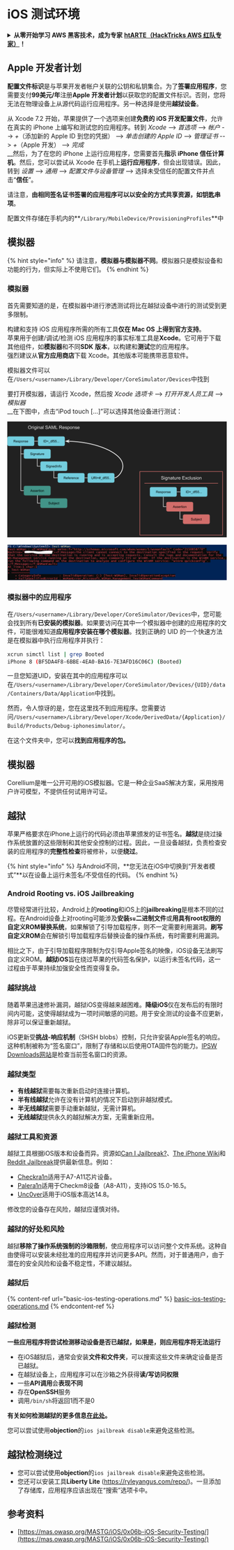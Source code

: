 # iOS 测试环境

<details>

<summary><strong>从零开始学习 AWS 黑客技术，成为专家</strong> <a href="https://training.hacktricks.xyz/courses/arte"><strong>htARTE（HackTricks AWS 红队专家）</strong></a><strong>！</strong></summary>

支持 HackTricks 的其他方式：

* 如果您想看到您的**公司在 HackTricks 中做广告**或**下载 PDF 版本的 HackTricks**，请查看[**订阅计划**](https://github.com/sponsors/carlospolop)!
* 获取[**官方 PEASS & HackTricks 商品**](https://peass.creator-spring.com)
* 探索[**PEASS 家族**](https://opensea.io/collection/the-peass-family)，我们的独家[**NFT**](https://opensea.io/collection/the-peass-family)收藏品
* **加入** 💬 [**Discord 群组**](https://discord.gg/hRep4RUj7f) 或 [**电报群组**](https://t.me/peass) 或在 **Twitter** 🐦 [**@carlospolopm**](https://twitter.com/hacktricks_live) 上**关注**我们。
* 通过向 [**HackTricks**](https://github.com/carlospolop/hacktricks) 和 [**HackTricks Cloud**](https://github.com/carlospolop/hacktricks-cloud) github 仓库提交 PR 来**分享您的黑客技巧**。

</details>

## Apple 开发者计划

**配置文件标识**是与苹果开发者帐户关联的公钥和私钥集合。为了**签署应用程序**，您需要支付**99美元/年**注册**Apple 开发者计划**以获取您的配置文件标识。否则，您将无法在物理设备上从源代码运行应用程序。另一种选择是使用**越狱设备**。

从 Xcode 7.2 开始，苹果提供了一个选项来创建**免费的 iOS 开发配置文件**，允许在真实的 iPhone 上编写和测试您的应用程序。转到 _Xcode_ --> _首选项_ --> _帐户_ --> _+_（添加新的 Apple ID 到您的凭据） --> _单击创建的 Apple ID_ --> _管理证书_ --> _+_（Apple 开发） --> _完成_\
\_\_然后，为了在您的 iPhone 上运行应用程序，您需要首先**指示 iPhone 信任计算机**。然后，您可以尝试从 Xcode 在手机上**运行应用程序**，但会出现错误。因此，转到 _设置_ --> _通用_ --> _配置文件与设备管理_ --> 选择未受信任的配置文件并点击“**信任**”。

请注意，**由相同签名证书签署的应用程序可以以安全的方式共享资源，如钥匙串项**。

配置文件存储在手机内的**`/Library/MobileDevice/ProvisioningProfiles`**中

## **模拟器**

{% hint style="info" %}
请注意，**模拟器与模拟器不同**。模拟器只是模拟设备和功能的行为，但实际上不使用它们。
{% endhint %}

### **模拟器**

首先需要知道的是，在模拟器中进行渗透测试将比在越狱设备中进行的测试受到更多限制。

构建和支持 iOS 应用程序所需的所有工具**仅在 Mac OS 上得到官方支持**。\
苹果用于创建/调试/检测 iOS 应用程序的事实标准工具是**Xcode**。它可用于下载其他组件，如**模拟器**和不同**SDK** **版本**，以构建和**测试**您的应用程序。\
强烈建议从**官方应用商店**下载 Xcode。其他版本可能携带恶意软件。

模拟器文件可以在`/Users/<username>/Library/Developer/CoreSimulator/Devices`中找到

要打开模拟器，请运行 Xcode，然后按 _Xcode 选项卡_ --> _打开开发人员工具_ --> _模拟器_\
\_\_在下图中，点击“iPod touch \[...]”可以选择其他设备进行测试：

![](<../../.gitbook/assets/image (457).png>)

![](<../../.gitbook/assets/image (458).png>)

### 模拟器中的应用程序

在`/Users/<username>/Library/Developer/CoreSimulator/Devices`中，您可能会找到所有**已安装的模拟器**。如果要访问在其中一个模拟器中创建的应用程序的文件，可能很难知道**应用程序安装在哪个模拟器**。找到正确的 UID 的一个快速方法是在模拟器中执行应用程序并执行：
```bash
xcrun simctl list | grep Booted
iPhone 8 (BF5DA4F8-6BBE-4EA0-BA16-7E3AFD16C06C) (Booted)
```
一旦您知道UID，安装在其中的应用程序可以在`/Users/<username>/Library/Developer/CoreSimulator/Devices/{UID}/data/Containers/Data/Application`中找到。

然而，令人惊讶的是，您在这里找不到应用程序。您需要访问`/Users/<username>/Library/Developer/Xcode/DerivedData/{Application}/Build/Products/Debug-iphonesimulator/`。

在这个文件夹中，您可以**找到应用程序的包。**

## 模拟器

Corellium是唯一公开可用的iOS模拟器。它是一种企业SaaS解决方案，采用按用户许可模型，不提供任何试用许可证。

## 越狱

苹果严格要求在iPhone上运行的代码必须由苹果颁发的证书签名。**越狱**是绕过操作系统放置的这些限制和其他安全控制的过程。因此，一旦设备越狱，负责检查安装的应用程序的**完整性检查**将被修补，以便**绕过**。

{% hint style="info" %}
与Android不同，**您无法在iOS中切换到“开发者模式”**以在设备上运行未签名/不受信任的代码。
{% endhint %}

### Android Rooting vs. iOS Jailbreaking

尽管经常进行比较，Android上的**rooting**和iOS上的**jailbreaking**是根本不同的过程。在Android设备上对rooting可能涉及**安装`su`二进制文件**或**用具有root权限的自定义ROM替换系统**，如果解锁了引导加载程序，则不一定需要利用漏洞。**刷写自定义ROM**会在解锁引导加载程序后替换设备的操作系统，有时需要利用漏洞。

相比之下，由于引导加载程序限制为仅引导Apple签名的映像，iOS设备无法刷写自定义ROM。**越狱iOS**旨在绕过苹果的代码签名保护，以运行未签名代码，这一过程由于苹果持续加强安全性而变得复杂。

### 越狱挑战

随着苹果迅速修补漏洞，越狱iOS变得越来越困难。**降级iOS**仅在发布后的有限时间内可能，这使得越狱成为一项时间敏感的问题。用于安全测试的设备不应更新，除非可以保证重新越狱。

iOS更新受**挑战-响应机制**（SHSH blobs）控制，只允许安装Apple签名的响应。这种机制被称为“签名窗口”，限制了存储和以后使用OTA固件包的能力。[IPSW Downloads网站](https://ipsw.me)是检查当前签名窗口的资源。

### 越狱类型

- **有线越狱**需要每次重新启动时连接计算机。
- **半有线越狱**允许在没有计算机的情况下启动到非越狱模式。
- **半无线越狱**需要手动重新越狱，无需计算机。
- **无线越狱**提供永久的越狱解决方案，无需重新应用。

### 越狱工具和资源

越狱工具根据iOS版本和设备而异。资源如[Can I Jailbreak?](https://canijailbreak.com)、[The iPhone Wiki](https://www.theiphonewiki.com)和[Reddit Jailbreak](https://www.reddit.com/r/jailbreak/)提供最新信息。例如：

- [Checkra1n](https://checkra.in/)适用于A7-A11芯片设备。
- [Palera1n](https://palera.in/)适用于Checkm8设备（A8-A11），支持iOS 15.0-16.5。
- [Unc0ver](https://unc0ver.dev/)适用于iOS版本高达14.8。

修改您的设备存在风险，越狱应谨慎对待。

### 越狱的好处和风险

越狱**移除了操作系统强制的沙箱限制**，使应用程序可以访问整个文件系统。这种自由使得可以安装未经批准的应用程序并访问更多API。然而，对于普通用户，由于潜在的安全风险和设备不稳定性，不建议越狱。

### **越狱后**

{% content-ref url="basic-ios-testing-operations.md" %}
[basic-ios-testing-operations.md](basic-ios-testing-operations.md)
{% endcontent-ref %}

### **越狱检测**

**一些应用程序将尝试检测移动设备是否已越狱，如果是，则应用程序将无法运行**

* 在iOS越狱后，通常会安装**文件和文件夹**，可以搜索这些文件来确定设备是否已越狱。
* 在越狱设备上，应用程序可以在沙箱之外获得**读/写访问权限**
* 一些**API调用**会**表现不同**
* 存在**OpenSSH**服务
* 调用`/bin/sh`将返回1而不是0

**有关如何检测越狱的更多信息**[**在此处**](https://www.trustwave.com/en-us/resources/blogs/spiderlabs-blog/jailbreak-detection-methods/)**。**

您可以尝试使用**objection**的`ios jailbreak disable`来避免这些检测。

## **越狱检测绕过**

* 您可以尝试使用**objection**的`ios jailbreak disable`来避免这些检测。
* 您还可以安装工具**Liberty Lite** (https://ryleyangus.com/repo/)。一旦添加了存储库，应用程序应该出现在“搜索”选项卡中。

## 参考资料
* [https://mas.owasp.org/MASTG/iOS/0x06b-iOS-Security-Testing/](https://mas.owasp.org/MASTG/iOS/0x06b-iOS-Security-Testing/)
